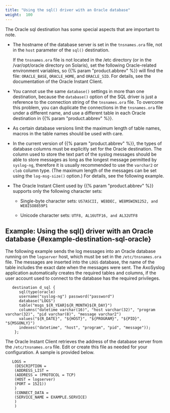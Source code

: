 ```yaml
---
title: "Using the sql() driver with an Oracle database"
weight:  100
---
```

<!-- DISCLAIMER: This file is based on the syslog-ng Open Source Edition documentation https://github.com/balabit/syslog-ng-ose-guides/commit/2f4a52ee61d1ea9ad27cb4f3168b95408fddfdf2 and is used under the terms of The syslog-ng Open Source Edition Documentation License. The file has been modified by Axoflow. -->

The Oracle sql destination has some special aspects that are important to note.

  - The hostname of the database server is set in the `tnsnames.ora` file, not in the `host` parameter of the `sql()` destination.
    
    If the `tnsnames.ora` file is not located in the /etc directory (or in the /var/opt/oracle directory on Solaris), set the following Oracle-related environment variables, so {{% param "product.abbrev" %}} will find the file: `ORACLE_BASE`, `ORACLE_HOME`, and `ORACLE_SID`. For details, see the documentation of the Oracle Instant Client.

  - You cannot use the same `database()` settings in more than one destination, because the `database()` option of the SQL driver is just a reference to the connection string of the `tnsnames.ora` file. To overcome this problem, you can duplicate the connections in the `tnsnames.ora` file under a different name, and use a different table in each Oracle destination in {{% param "product.abbrev" %}}.

  - As certain database versions limit the maximum length of table names, macros in the table names should be used with care.

  - In the current version of {{% param "product.abbrev" %}}, the types of database columns must be explicitly set for the Oracle destination. The column used to store the text part of the syslog messages should be able to store messages as long as the longest message permitted by `syslog-ng`, therefore it is usually recommended to use the `varchar2` or `clob` column type. (The maximum length of the messages can be set using the `log-msg-size()` option.) For details, see the following example.

  - The Oracle Instant Client used by {{% param "product.abbrev" %}} supports only the following character sets:
    
      - Single-byte character sets: `US7ASCII, WE8DEC, WE8MSWIN1252, and WE8ISO8859P1`
    
      - Unicode character sets: `UTF8, AL16UTF16, and AL32UTF8`


## Example: Using the sql() driver with an Oracle database {#example-destination-sql-oracle}

The following example sends the log messages into an Oracle database running on the `logserver` host, which must be set in the `/etc/tnsnames.ora` file. The messages are inserted into the `LOGS` database, the name of the table includes the exact date when the messages were sent. The AxoSyslog application automatically creates the required tables and columns, if the user account used to connect to the database has the required privileges.

```shell
   destination d_sql {
      sql(type(oracle)
      username("syslog-ng") password("password")
      database("LOGS")
      table("msgs_${R_YEAR}${R_MONTH}${R_DAY}")
      columns("datetime varchar(16)", "host varchar(32)", "program varchar(32)", "pid varchar(8)", "message varchar2")
      values("${R_DATE}", "${HOST}", "${PROGRAM}", "${PID}", "${MSGONLY}")
      indexes("datetime", "host", "program", "pid", "message"));
    };
```

The Oracle Instant Client retrieves the address of the database server from the `/etc/tnsnames.ora` file. Edit or create this file as needed for your configuration. A sample is provided below.

```shell
   LOGS =
    (DESCRIPTION =
    (ADDRESS_LIST =
    (ADDRESS = (PROTOCOL = TCP)
    (HOST = logserver)
    (PORT = 1521))
    )
    (CONNECT_DATA =
    (SERVICE_NAME = EXAMPLE.SERVICE)
    )
    )
```

